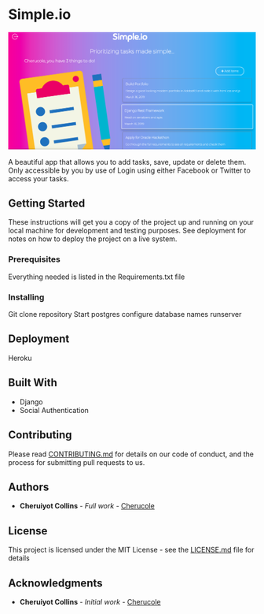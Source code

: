 # Simple.io

![Simple.io](https://github.com/cherucole/My_Todo_List/blob/master/Todo_App/static/img/screenshot.png?raw=true)


A beautiful app that allows you to add tasks, save, update or delete them. Only accessible by you by use of Login using either Facebook or Twitter to access your tasks.

## Getting Started

These instructions will get you a copy of the project up and running on your local machine for development and testing purposes. See deployment for notes on how to deploy the project on a live system.

### Prerequisites

Everything needed is listed in the Requirements.txt file

### Installing

Git clone repository
Start postgres
configure database names
runserver

## Deployment

Heroku

## Built With

* Django
* Social Authentication


## Contributing

Please read [CONTRIBUTING.md](https://gist.github.com/PurpleBooth/b24679402957c63ec426) for details on our code of conduct, and the process for submitting pull requests to us.


## Authors

* **Cheruiyot Collins** - *Full work* - [Cherucole](https://github.com/cherucole)


## License

This project is licensed under the MIT License - see the [LICENSE.md](LICENSE.md) file for details

## Acknowledgments
* **Cheruiyot Collins** - *Initial work* - [Cherucole](https://github.com/cherucole)

